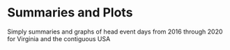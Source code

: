# Summaries and Plots
Simply summaries and graphs of head event days from 2016 through 2020 for Virginia and the contiguous USA
